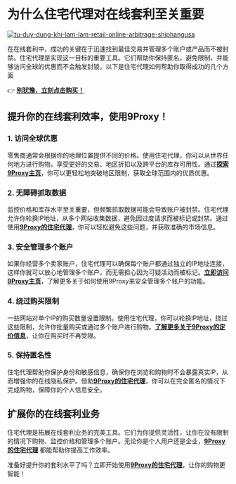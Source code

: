 # 为什么住宅代理对在线套利至关重要

<a href='https://postimages.org/' target='_blank'><img src='https://i.postimg.cc/15jMT90Q/tu-duy-dung-khi-lam-lam-retail-online-arbitrage-shiphangusa.jpg' border='0' alt='tu-duy-dung-khi-lam-lam-retail-online-arbitrage-shiphangusa'/></a>

在在线套利中，成功的关键在于迅速找到最佳交易并管理多个账户或产品而不被封禁。住宅代理是实现这一目标的重要工具。它们帮助你保持匿名，避免限制，并能够访问全球的优惠而不会触发封锁。以下是住宅代理如何帮助你取得成功的几个方面

👉 [**别犹豫，立刻点击购买！**](https://the9proxy.short.gy/github-pricing-lucas888)

## 提升你的在线套利效率，使用9Proxy！

### 1. 访问全球优惠

零售商通常会根据你的地理位置提供不同的价格。使用住宅代理，你可以从世界任何地方进行购物，享受更好的交易、地区折扣以及跨平台的库存可用性。通过[**探索9Proxy主页**](https://the9proxy.short.gy/github-homepage-lucas888)，你可以更轻松地突破地区限制，获取全球范围内的优质优惠。

### 2. 无障碍抓取数据

监控价格和库存水平至关重要，但频繁抓取数据可能会导致账户被封禁。住宅代理允许你轮换IP地址，从多个网站收集数据，避免因过度请求而被标记或封禁。通过使用[**9Proxy的住宅代理**](https://the9proxy.short.gy/github-pricing-lucas888)，你可以轻松避免这些问题，并获取准确的市场信息。

### 3. 安全管理多个账户

如果你经营多个卖家账户，住宅代理可以确保每个账户都通过独立的IP地址连接，这样你就可以放心地管理多个账户，而无需担心因为可疑活动而被标记。[**立即访问9Proxy主页**](https://the9proxy.short.gy/github-homepage-lucas888)，了解更多关于如何使用9Proxy来安全管理多个账户的功能。

### 4. 绕过购买限制

一些网站对单个IP的购买数量设置限制。使用住宅代理，你可以轮换IP地址，绕过这些限制，允许你批量购买或通过多个账户进行购物。[**了解更多关于9Proxy的定价信息**](https://the9proxy.short.gy/github-homepage-lucas888)，让你在购买时不再受限。

### 5. 保持匿名性

住宅代理帮助你保护身份和敏感信息，确保你在浏览和购物时不会暴露真实IP，从而增强你的在线隐私保护。借助[**9Proxy的住宅代理**](https://the9proxy.short.gy/github-pricing-lucas888)，你可以在完全匿名的情况下完成购物，保障你的个人信息安全。

## 扩展你的在线套利业务

住宅代理是拓展在线套利业务的完美工具。它们为你提供灵活性，让你在没有限制的情况下购物、监控价格和管理多个账户。无论你是个人用户还是企业，[**9Proxy的住宅代理**](https://the9proxy.short.gy/github-homepage-lucas888) 都能帮助你提高工作效率。

准备好提升你的套利水平了吗？立即开始使用[**9Proxy的住宅代理**](https://the9proxy.short.gy/github-homepage-lucas888)，让你的购物更智能！


